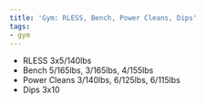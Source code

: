 ```yaml
---
title: 'Gym: RLESS, Bench, Power Cleans, Dips'
tags:
- gym
---
```


- RLESS 3x5/140lbs
- Bench 5/165lbs, 3/165lbs, 4/155lbs
- Power Cleans 3/140lbs, 6/125lbs, 6/115lbs
- Dips 3x10
